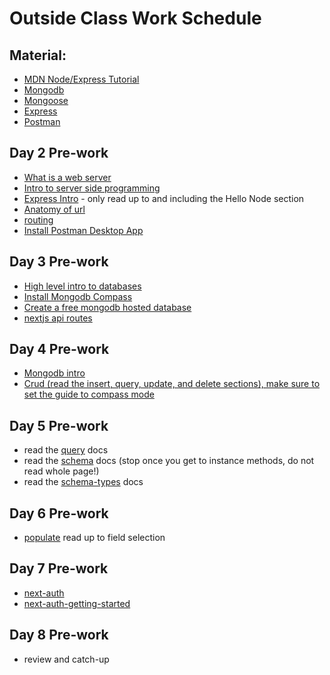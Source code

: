 # Outside Class Work Schedule

## Material:

- [MDN Node/Express Tutorial](https://developer.mozilla.org/en-US/docs/Learn/Server-side/Express_Nodejs)
- [Mongodb](https://www.mongodb.com/docs/manual/introduction/)
- [Mongoose](https://mongoosejs.com/)
- [Express](https://expressjs.com/)
- [Postman](https://postman.com)

## Day 2 Pre-work

- [What is a web server](https://developer.mozilla.org/en-US/docs/Learn/Common_questions/What_is_a_web_server)
- [Intro to server side programming](https://developer.mozilla.org/en-US/docs/Learn/Server-side/First_steps/Introduction)
- [Express Intro](https://developer.mozilla.org/en-US/docs/Learn/Server-side/Express_Nodejs/Introduction) - only read up to and including the Hello Node section
- [Anatomy of url](https://kinsta.com/knowledgebase/what-is-a-url/)
- [routing](https://expressjs.com/en/guide/routing.html)
- [Install Postman Desktop App](https://postman.com)

## Day 3 Pre-work

- [High level intro to databases](https://medium.com/@rwilliams_bv/intro-to-databases-for-people-who-dont-know-a-whole-lot-about-them-a64ae9af712)
- [Install Mongodb Compass](https://www.mongodb.com/try/download/compass)
- [Create a free mongodb hosted database](https://www.mongodb.com/docs/atlas/getting-started/)
- [nextjs api routes](https://nextjs.org/docs/pages/building-your-application/routing/api-routes)

## Day 4 Pre-work

- [Mongodb intro](https://www.sitepoint.com/an-introduction-to-mongodb/)
- [Crud (read the insert, query, update, and delete sections), make sure to set the guide to compass mode](https://www.mongodb.com/docs/manual/crud/)

## Day 5 Pre-work

- read the [query](https://mongoosejs.com/docs/queries.html) docs
- read the [schema](https://mongoosejs.com/docs/guide.html) docs (stop once you get to instance methods, do not read whole page!)
- read the [schema-types](https://mongoosejs.com/docs/schematypes.html) docs

## Day 6 Pre-work

- [populate](https://mongoosejs.com/docs/populate.html) read up to field selection

## Day 7 Pre-work

- [next-auth](https://next-auth.js.org/getting-started/introduction)
- [next-auth-getting-started](https://next-auth.js.org/getting-started/example)

## Day 8 Pre-work

- review and catch-up
